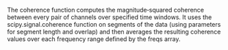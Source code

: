 The coherence function computes the magnitude‐squared coherence between every pair of channels over specified time windows. It uses the scipy.signal.coherence function on segments of the data (using parameters for segment length and overlap) and then averages the resulting coherence values over each frequency range defined by the freqs array.

